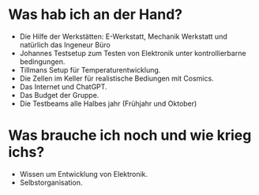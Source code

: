 # Was hab ich an der Hand?

- Die Hilfe der Werkstätten: E-Werkstatt, Mechanik Werkstatt und natürlich das Ingeneur Büro
- Johannes Testsetup zum Testen von Elektronik unter kontrollierbarne bedingungen.
- Tillmans Setup für Temperaturentwicklung.
- Die Zellen im Keller für realistische Bediungen mit Cosmics.
- Das Internet und ChatGPT.
- Das Budget der Gruppe.
- Die Testbeams alle Halbes jahr (Frühjahr und Oktober)


# Was brauche ich noch und wie krieg ichs?

- Wissen um Entwicklung von Elektronik.
- Selbstorganisation.